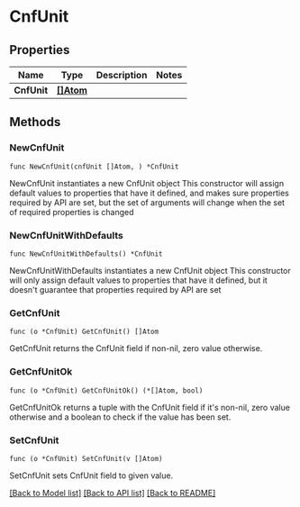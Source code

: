 # CnfUnit

## Properties

Name | Type | Description | Notes
------------ | ------------- | ------------- | -------------
**CnfUnit** | [**[]Atom**](Atom.md) |  | 

## Methods

### NewCnfUnit

`func NewCnfUnit(cnfUnit []Atom, ) *CnfUnit`

NewCnfUnit instantiates a new CnfUnit object
This constructor will assign default values to properties that have it defined,
and makes sure properties required by API are set, but the set of arguments
will change when the set of required properties is changed

### NewCnfUnitWithDefaults

`func NewCnfUnitWithDefaults() *CnfUnit`

NewCnfUnitWithDefaults instantiates a new CnfUnit object
This constructor will only assign default values to properties that have it defined,
but it doesn't guarantee that properties required by API are set

### GetCnfUnit

`func (o *CnfUnit) GetCnfUnit() []Atom`

GetCnfUnit returns the CnfUnit field if non-nil, zero value otherwise.

### GetCnfUnitOk

`func (o *CnfUnit) GetCnfUnitOk() (*[]Atom, bool)`

GetCnfUnitOk returns a tuple with the CnfUnit field if it's non-nil, zero value otherwise
and a boolean to check if the value has been set.

### SetCnfUnit

`func (o *CnfUnit) SetCnfUnit(v []Atom)`

SetCnfUnit sets CnfUnit field to given value.



[[Back to Model list]](../README.md#documentation-for-models) [[Back to API list]](../README.md#documentation-for-api-endpoints) [[Back to README]](../README.md)


